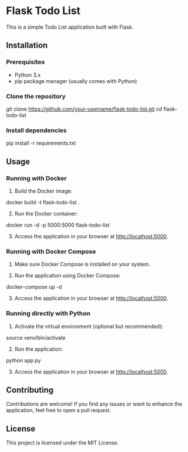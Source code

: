 # Flask Todo List

This is a simple Todo List application built with Flask.

## Installation

### Prerequisites
- Python 3.x
- pip package manager (usually comes with Python)

### Clone the repository

git clone https://github.com/your-username/flask-todo-list.git
cd flask-todo-list


### Install dependencies
pip install -r requirements.txt


## Usage

### Running with Docker

1. Build the Docker image:

docker build -t flask-todo-list .


2. Run the Docker container:

docker run -d -p 5000:5000 flask-todo-list


3. Access the application in your browser at [http://localhost:5000](http://localhost:5000).

### Running with Docker Compose

1. Make sure Docker Compose is installed on your system.

2. Run the application using Docker Compose:

docker-compose up -d

3. Access the application in your browser at [http://localhost:5000](http://localhost:5000).

### Running directly with Python

1. Activate the virtual environment (optional but recommended):

source venv/bin/activate


2. Run the application:

python app.py


3. Access the application in your browser at [http://localhost:5000](http://localhost:5000).

## Contributing

Contributions are welcome! If you find any issues or want to enhance the application, feel free to open a pull request.

## License

This project is licensed under the MIT License.
